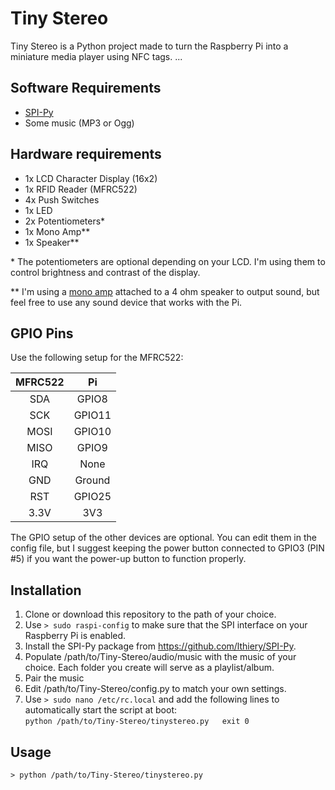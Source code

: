 # Tiny Stereo
Tiny Stereo is a Python project made to turn the Raspberry Pi into a miniature media player using NFC tags.
...

## Software Requirements
- [SPI-Py](https://github.com/lthiery/SPI-Py)
- Some music (MP3 or Ogg)

## Hardware requirements
- 1x LCD Character Display (16x2)
- 1x RFID Reader (MFRC522)
- 4x Push Switches
- 1x LED
- 2x Potentiometers\*
- 1x Mono Amp\*\*
- 1x Speaker\*\*

\* The potentiometers are optional depending on your LCD. I'm using them to control brightness and contrast of the display.

\*\* I'm using a [mono amp](https://learn.adafruit.com/adafruit-max98357-i2s-class-d-mono-amp) attached to a 4 ohm speaker to output sound, but feel free to use any sound device that works with the Pi.

## GPIO Pins
Use the following setup for the MFRC522:

| MFRC522 | Pi         |
|:-------:|:----------:|
| SDA     | GPIO8      |
| SCK     | GPIO11     |
| MOSI    | GPIO10     |
| MISO    | GPIO9      |
| IRQ     | None       |
| GND     | Ground     |
| RST     | GPIO25     |
| 3.3V    | 3V3        |

The GPIO setup of the other devices are optional. You can edit them in the config file, but I suggest keeping the power button connected to GPIO3 (PIN #5) if you want the power-up button to function properly.

## Installation
1. Clone or download this repository to the path of your choice.
2. Use `> sudo raspi-config` to make sure that the SPI interface on your Raspberry Pi is enabled.
3. Install the SPI-Py package from https://github.com/lthiery/SPI-Py.
4. Populate /path/to/Tiny-Stereo/audio/music with the music of your choice. Each folder you create will serve as a playlist/album.
5. Pair the music 
6. Edit /path/to/Tiny-Stereo/config.py to match your own settings.
7. Use `> sudo nano /etc/rc.local` and add the following lines to automatically start the script at boot:  
`python /path/to/Tiny-Stereo/tinystereo.py  
exit 0`

## Usage
`> python /path/to/Tiny-Stereo/tinystereo.py`
